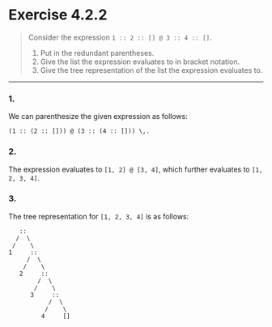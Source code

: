 # Exercise 4.2.2

> Consider the expression `1 :: 2 :: [] @ 3 :: 4 :: []`.
> 1. Put in the redundant parentheses.
> 2. Give the list the expression evaluates to in bracket notation.
> 3. Give the tree representation of the list the expression evaluates to.

---

### 1.

We can parenthesize the given expression as follows:
```text
(1 :: (2 :: [])) @ (3 :: (4 :: [])) \,.
```

### 2.

The expression evaluates to `[1, 2] @ [3, 4]`, which further evaluates to `[1, 2, 3, 4]`.

### 3.

The tree representation for `[1, 2, 3, 4]` is as follows:
```text
   ::
  /  \
 /    \
1     ::
     /  \
    /    \
   2     ::
        /  \
       /    \
      3     ::
           /  \
          /    \
         4     []
```
